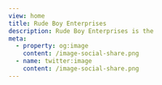 ```yaml
---
view: home
title: Rude Boy Enterprises
description: Rude Boy Enterprises is the 
meta:
  - property: og:image
    content: /image-social-share.png
  - name: twitter:image
    content: /image-social-share.png
---
```

